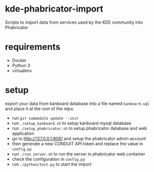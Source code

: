 # kde-phabricator-import
Scripts to import data from services used by the KDE community into Phabricator

# requirements

- Docker
- Python 3
- virtualenv

# setup



export your data from kanboard database into a file named `kanboard.sql` and
place it at the root of the repo.

- run `git submodule update --init`
- run `./setup_kanboard.sh` to setup kanboard mysql database
- run `./setup_phabricator.sh` to setup phabricator database and web application
- go to http://127.0.0.1:8081 and setup the phabricator admin account
- then generate a new CONDUIT API token and replace the value in `config.py`
- run `./run_server.sh` to run the server in phabricator web container
- check the configuration in `config.py`
- run `./python/test.py` to start the import

